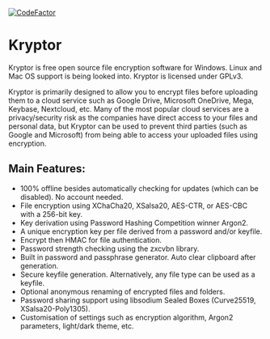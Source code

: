 [![CodeFactor](https://www.codefactor.io/repository/github/kryptor-software/kryptor/badge)](https://www.codefactor.io/repository/github/kryptor-software/kryptor)

# Kryptor

Kryptor is free open source file encryption software for Windows. Linux and Mac OS support is being looked into. Kryptor is licensed under GPLv3.

Kryptor is primarily designed to allow you to encrypt files before 
uploading them to a cloud service such as Google Drive, Microsoft 
OneDrive, Mega, Keybase, Nextcloud, etc. Many of the most popular cloud 
services are a privacy/security risk as the companies have direct access
 to your files and personal data, but Kryptor can be used to prevent 
third parties (such as Google and Microsoft) from being able to access 
your uploaded files using encryption.


## Main Features:

- 100% offline besides automatically checking for updates (which can be disabled). No account needed.
- File encryption using XChaCha20, XSalsa20, AES-CTR, or AES-CBC with a 256-bit key.
- Key derivation using Password Hashing Competition winner Argon2.
- A unique encryption key per file derived from a password and/or keyfile.
- Encrypt then HMAC for file authentication.
- Password strength checking using the zxcvbn library.
- Built in password and passphrase generator. Auto clear clipboard after generation.
- Secure keyfile generation. Alternatively, any file type can be used as a keyfile.
- Optional anonymous renaming of encrypted files and folders.
- Password sharing support using libsodium Sealed Boxes (Curve25519, XSalsa20-Poly1305).
- Customisation of settings such as encryption algorithm, Argon2 parameters, light/dark theme, etc.

      
